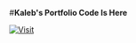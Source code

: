 #**Kaleb's Portfolio Code Is Here**

[![Visit](https://img.shields.io/badge/-Visit%20Site-green?style=for-the-badge&logo=git)](https://olikax404.github.io/)
